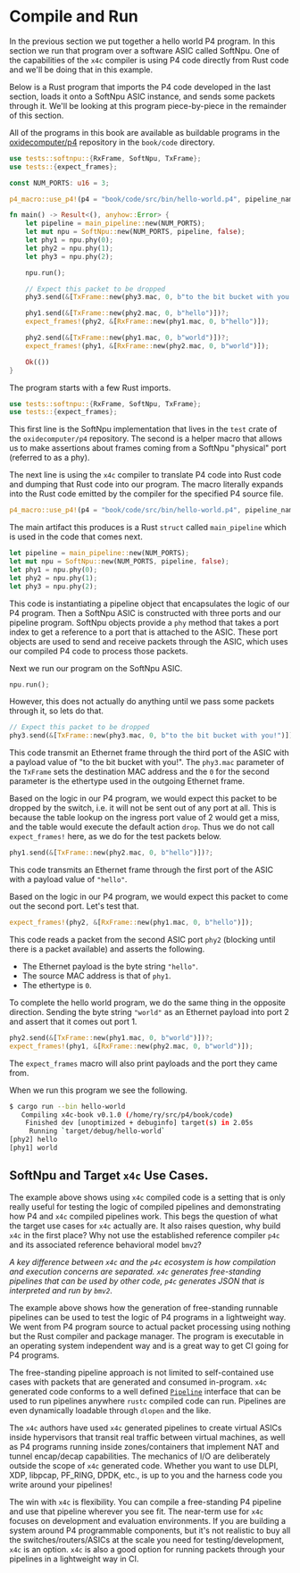 # Compile and Run

In the previous section we put together a hello world P4 program. In this
section we run that program over a software ASIC called SoftNpu. One of the
capabilities of the `x4c` compiler is using P4 code directly from Rust code
and we'll be doing that in this example.

Below is a Rust program that imports the P4 code developed in the last section,
loads it onto a SoftNpu ASIC instance, and sends some packets through it.  We'll
be looking at this program piece-by-piece in the remainder of this section.

All of the programs in this book are available as buildable programs in the
[oxidecomputer/p4](https://github.com/oxidecomputer/p4) repository in the
`book/code` directory.

```rust
use tests::softnpu::{RxFrame, SoftNpu, TxFrame};
use tests::{expect_frames};

const NUM_PORTS: u16 = 3;

p4_macro::use_p4!(p4 = "book/code/src/bin/hello-world.p4", pipeline_name = "hello");

fn main() -> Result<(), anyhow::Error> {
    let pipeline = main_pipeline::new(NUM_PORTS);
    let mut npu = SoftNpu::new(NUM_PORTS, pipeline, false);
    let phy1 = npu.phy(0);
    let phy2 = npu.phy(1);
    let phy3 = npu.phy(2);

    npu.run();

    // Expect this packet to be dropped
    phy3.send(&[TxFrame::new(phy3.mac, 0, b"to the bit bucket with you!")])?;

    phy1.send(&[TxFrame::new(phy2.mac, 0, b"hello")])?;
    expect_frames!(phy2, &[RxFrame::new(phy1.mac, 0, b"hello")]);

    phy2.send(&[TxFrame::new(phy1.mac, 0, b"world")])?;
    expect_frames!(phy1, &[RxFrame::new(phy2.mac, 0, b"world")]);

    Ok(())
}
```

The program starts with a few Rust imports.

```rust
use tests::softnpu::{RxFrame, SoftNpu, TxFrame};
use tests::{expect_frames};
```

This first line is the SoftNpu implementation that lives in the `test` crate of
the `oxidecomputer/p4` repository. The second is a helper macro that allows us
to make assertions about frames coming from a SoftNpu "physical" port (referred
to as a phy).

The next line is using the `x4c` compiler to translate P4 code into Rust code
and dumping that Rust code into our program. The macro literally expands into
the Rust code emitted by the compiler for the specified P4 source file.

```rust
p4_macro::use_p4!(p4 = "book/code/src/bin/hello-world.p4", pipeline_name = "hello");
```

The main artifact this produces is a Rust `struct` called `main_pipeline` which is used
in the code that comes next.

```rust
let pipeline = main_pipeline::new(NUM_PORTS);
let mut npu = SoftNpu::new(NUM_PORTS, pipeline, false);
let phy1 = npu.phy(0);
let phy2 = npu.phy(1);
let phy3 = npu.phy(2);
```

This code is instantiating a pipeline object that encapsulates the logic of our
P4 program. Then a SoftNpu ASIC is constructed with three ports and our pipeline
program. SoftNpu objects provide a `phy` method that takes a port index to get a
reference to a port that is attached to the ASIC. These port objects are used to
send and receive packets through the ASIC, which uses our compiled P4 code to
process those packets.

Next we run our program on the SoftNpu ASIC.

```rust
npu.run();
```

However, this does not actually do anything until we pass some packets through
it, so lets do that.

```rust
// Expect this packet to be dropped
phy3.send(&[TxFrame::new(phy3.mac, 0, b"to the bit bucket with you!")])?;
```

This code transmit an Ethernet frame through the third port of the
ASIC with a payload value of "to the bit bucket with you!".  The
`phy3.mac` parameter of the `TxFrame` sets the destination MAC address
and the `0` for the second parameter is the ethertype used in the
outgoing Ethernet frame.

Based on the logic in our P4 program, we would expect this packet to
be dropped by the switch, i.e. it will not be sent out of any port at
all.  This is because the table lookup on the ingress port value of 2
would get a miss, and the table would execute the default action
`drop`.  Thus we do not call `expect_frames!` here, as we do for the
test packets below.

```rust
phy1.send(&[TxFrame::new(phy2.mac, 0, b"hello")])?;
```

This code transmits an Ethernet frame through the first port of the ASIC with a
payload value of `"hello"`.

Based on the logic in our P4 program, we would expect this packet to come out
the second port. Let's test that.

```rust
expect_frames!(phy2, &[RxFrame::new(phy1.mac, 0, b"hello")]);
```

This code reads a packet from the second ASIC port `phy2` (blocking until there
is a packet available) and asserts the following.

- The Ethernet payload is the byte string `"hello"`.
- The source MAC address is that of `phy1`.
- The ethertype is `0`.

To complete the hello world program, we do the same thing in the opposite
direction. Sending the byte string `"world"` as an Ethernet payload into port 2
and assert that it comes out port 1.

```rust
phy2.send(&[TxFrame::new(phy1.mac, 0, b"world")])?;
expect_frames!(phy1, &[RxFrame::new(phy2.mac, 0, b"world")]);
```

The `expect_frames` macro will also print payloads and the port they came from.

When we run this program we see the following.

```bash
$ cargo run --bin hello-world
   Compiling x4c-book v0.1.0 (/home/ry/src/p4/book/code)
    Finished dev [unoptimized + debuginfo] target(s) in 2.05s
     Running `target/debug/hello-world`
[phy2] hello
[phy1] world
```

## SoftNpu and Target `x4c` Use Cases.

The example above shows using `x4c` compiled code is a setting that is only
really useful for testing the logic of compiled pipelines and demonstrating how
P4 and `x4c` compiled pipelines work. This begs the question of what the target
use cases for `x4c` actually are. It also raises question, why build `x4c` in the
first place? Why not use the established reference compiler `p4c` and its
associated reference behavioral model `bmv2`?

_A key difference between `x4c` and the `p4c` ecosystem is how compilation
and execution concerns are separated. `x4c` generates free-standing pipelines
that can be used by other code, `p4c` generates JSON that is interpreted and run
by `bmv2`_.

The example above shows how the generation of free-standing runnable pipelines
can be used to test the logic of P4 programs in a lightweight way. We went from
P4 program source to actual packet processing using nothing but the Rust
compiler and package manager. The program is executable in an operating system
independent way and is a great way to get CI going for P4 programs.

The free-standing pipeline approach is not limited to self-contained use cases
with packets that are generated and consumed in-program. `x4c` generated code
conforms to a well defined
[`Pipeline`](https://oxidecomputer.github.io/p4/p4rs/index.html)
interface that can be used to run pipelines anywhere `rustc` compiled code can
run. Pipelines are even dynamically loadable through `dlopen` and the like.

The `x4c` authors have used `x4c` generated pipelines to create virtual ASICs
inside hypervisors that transit real traffic between virtual machines, as well
as P4 programs running inside zones/containers that implement NAT and tunnel
encap/decap capabilities. The mechanics of I/O are deliberately outside the
scope of `x4c` generated code. Whether you want to use DLPI, XDP, libpcap,
PF\_RING, DPDK, etc., is up to you and the harness code you write around your
pipelines!

The win with `x4c` is flexibility. You can compile a free-standing P4 pipeline
and use that pipeline wherever you see fit. The near-term use for `x4c` focuses
on development and evaluation environments. If you are building a system around
P4 programmable components, but it's not realistic to buy all the
switches/routers/ASICs at the scale you need for testing/development, `x4c` is an
option. `x4c` is also a good option for running packets through your pipelines
in a lightweight way in CI.

